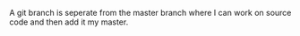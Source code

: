 A git branch is seperate from the master branch where I can work on source code and then add it my master.